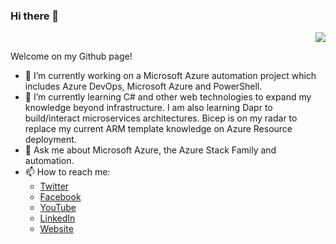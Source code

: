 ### Hi there 👋

<p align='right'><img src="https://visitor-badge.glitch.me/badge?page_id=markscholman.visitor-badge"></p>

Welcome on my Github page!

- 🔭 I’m currently working on a Microsoft Azure automation project which includes Azure DevOps, Microsoft Azure and PowerShell.
- 🌱 I’m currently learning C# and other web technologies to expand my knowledge beyond infrastructure. I am also learning Dapr to build/interact microservices architectures. Bicep is on my radar to replace my current ARM template knowledge on Azure Resource deployment.
- 💬 Ask me about Microsoft Azure, the Azure Stack Family and automation.
- 📫 How to reach me: 
  - [Twitter](https://twitter.com/markscholman)
  - [Facebook](https://facebook.com/markscholman)
  - [YouTube](https://www.youtube.com/c/markscholman)
  - [LinkedIn](https://www.linkedin.com/in/markscholman)
  - [Website](https://markscholman.com)